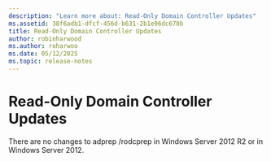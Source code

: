 ```yaml
---
description: "Learn more about: Read-Only Domain Controller Updates"
ms.assetid: 38f6adb1-dfcf-456d-b631-2b1e96dc670b
title: Read-Only Domain Controller Updates
author: robinharwood
ms.author: roharwoo
ms.date: 05/12/2025
ms.topic: release-notes
---
```


# Read-Only Domain Controller Updates

There are no changes to adprep /rodcprep in Windows Server 2012 R2 or in Windows Server 2012.
